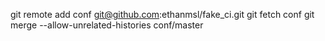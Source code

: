 git remote add conf git@github.com:ethanmsl/fake_ci.git
git fetch conf
git merge --allow-unrelated-histories conf/master
